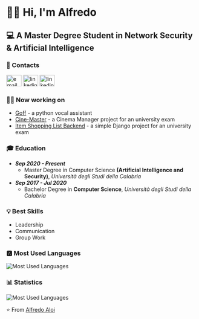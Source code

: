 # 👋🏻 Hi, I'm Alfredo

## 💻 A Master Degree Student in Network Security & Artificial Intelligence

### 📧 Contacts
[<img src='https://cdn.jsdelivr.net/npm/simple-icons@4.0.1/icons/gmail.svg' alt='email' height='30' width='40'>](mailto:alfredo_aloi@libero.it)
[<img src='https://cdn.jsdelivr.net/npm/simple-icons@4.0.1/icons/linkedin.svg' alt='linkedin' height='30' width='40'>](https://www.linkedin.com/in/alfredo-aloi/)
[<img src='https://cdn.jsdelivr.net/npm/simple-icons@4.0.1/icons/twitter.svg' alt='linkedin' height='30' width='40'>](https://twitter.com/alfredoaloi/)

### 👨‍💻 Now working on
- [Goff](https://github.com/alfredoaloi/goff) - a python vocal assistant
- [Cine-Master](https://github.com/Cine-Master) - a Cinema Manager project for an university exam
- [Item Shopping List Backend](https://github.com/EricaCoppolillo/SSD_Backend) - a simple Django project for an university exam

### 🎓 Education
- ***Sep 2020 - Present***
	- Master Degree in Computer Science **(Artificial Intelligence and Security)**, *Università degli Studi della Calabria*
- ***Sep 2017 - Jul 2020***
	- Bachelor Degree in **Computer Science**, *Università degli Studi della Calabria*

### 💡 Best Skills
- Leadership
- Communication
- Group Work

### 🅰️ Most Used Languages
![Most Used Languages](https://github-readme-stats.vercel.app/api/top-langs?username=alfredoaloi&show_icons=true&locale=en&layout=compact)

### 📊 Statistics
![Most Used Languages](https://github-readme-stats.vercel.app/api?username=alfredoaloi&show_icons=true&locale=en)

⭐️ From [Alfredo Aloi](https://github.com/alfredoaloi)
